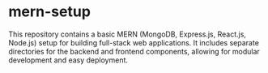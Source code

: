 # mern-setup
This repository contains a basic MERN (MongoDB, Express.js, React.js, Node.js) setup for building full-stack web applications. It includes separate directories for the backend and frontend components, allowing for modular development and easy deployment.
